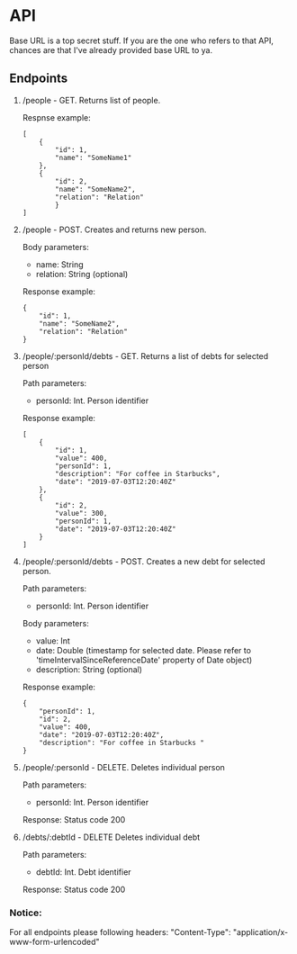 # API

Base URL is a top secret stuff. If you are the one who refers to that API, chances are that I've already provided base URL to ya. 

## Endpoints

1. /people - GET.
    Returns list of people.
    
    Respnse example:
    ```
    [
        {
            "id": 1,
            "name": "SomeName1"
        },
        {
            "id": 2,
            "name": "SomeName2",
            "relation": "Relation"
            }
    ]
    ```
    
2. /people - POST.
    Creates and returns new person.
    
    Body parameters:
    - name: String
    - relation: String (optional)
    
    Response example:
    ```
    {
        "id": 1,
        "name": "SomeName2",
        "relation": "Relation"
    }
    ```

3. /people/:personId/debts - GET.
    Returns a list of debts for selected person
    
    Path parameters:
    - personId: Int. Person identifier
    
    Response example:
    ```
    [
        {
            "id": 1,
            "value": 400,
            "personId": 1,
            "description": "For coffee in Starbucks",
            "date": "2019-07-03T12:20:40Z"
        },
        {
            "id": 2,
            "value": 300,
            "personId": 1,
            "date": "2019-07-03T12:20:40Z"
        }
    ]
    ```

4. /people/:personId/debts - POST.
    Creates a new debt for selected person.
    
    Path parameters:
    - personId: Int. Person identifier
    
    Body parameters:
    - value: Int
    - date: Double (timestamp for selected date. Please refer to 'timeIntervalSinceReferenceDate' property of Date object)
    - description: String (optional)
    
    Response example:
    ```
    {
        "personId": 1,
        "id": 2,
        "value": 400,
        "date": "2019-07-03T12:20:40Z",
        "description": "For coffee in Starbucks "
    }
    ```
    
5. /people/:personId - DELETE.
    Deletes individual person
    
    Path parameters:
    - personId: Int. Person identifier
    
    Response:
    Status code 200
    
6. /debts/:debtId - DELETE
    Deletes individual debt
    
    Path parameters:
    - debtId: Int. Debt identifier
    
    Response:
    Status code 200
    

### Notice:
For all endpoints please following headers: 
"Content-Type": "application/x-www-form-urlencoded"
